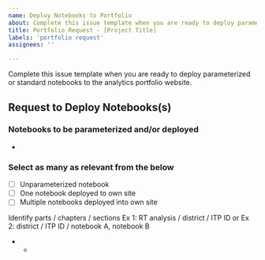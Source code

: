 ```yaml
---
name: Deploy Notebooks to Portfolio
about: Complete this issue template when you are ready to deploy parameterized or standard notebooks to the analytics portfolio website.
title: Portfolio Request - [Project Title]
labels: 'portfolio request'
assignees: ''

---
```

Complete this issue template when you are ready to deploy parameterized or standard notebooks to the analytics portfolio website.

## Request to Deploy Notebooks(s)

### Notebooks to be parameterized and/or deployed
* 

### Select as many as relevant from the below
- [ ] Unparameterized notebook
- [ ] One notebook deployed to own site
- [ ] Multiple notebooks deployed into own site 

Identify parts / chapters / sections
Ex 1: RT analysis / district / ITP ID or
Ex 2:  district / ITP ID / notebook A, notebook B

* 
  * 
